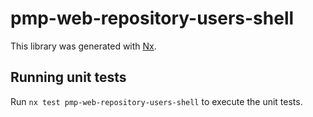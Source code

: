 # pmp-web-repository-users-shell

This library was generated with [Nx](https://nx.dev).

## Running unit tests

Run `nx test pmp-web-repository-users-shell` to execute the unit tests.
